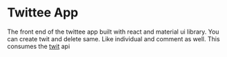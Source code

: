 Twittee App
===========
The front end of the twittee app built with react and material ui library. You can create twit and delete same. Like individual and comment as well. This consumes the [twit](https://twitees.herokuapp.com/) api

